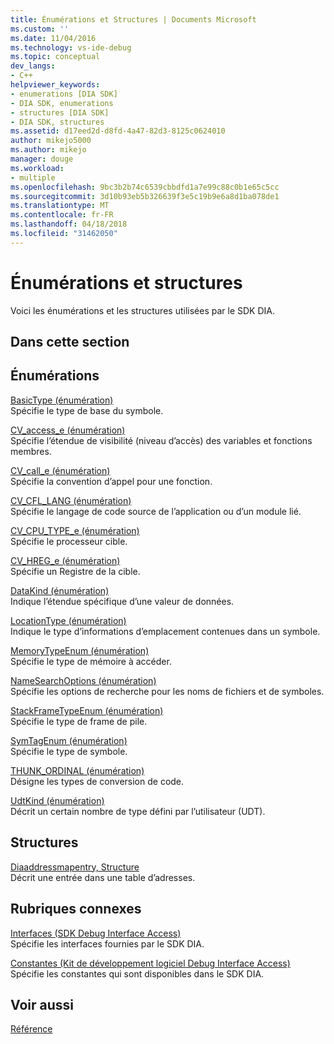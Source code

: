 ```yaml
---
title: Énumérations et Structures | Documents Microsoft
ms.custom: ''
ms.date: 11/04/2016
ms.technology: vs-ide-debug
ms.topic: conceptual
dev_langs:
- C++
helpviewer_keywords:
- enumerations [DIA SDK]
- DIA SDK, enumerations
- structures [DIA SDK]
- DIA SDK, structures
ms.assetid: d17eed2d-d8fd-4a47-82d3-8125c0624010
author: mikejo5000
ms.author: mikejo
manager: douge
ms.workload:
- multiple
ms.openlocfilehash: 9bc3b2b74c6539cbbdfd1a7e99c88c0b1e65c5cc
ms.sourcegitcommit: 3d10b93eb5b326639f3e5c19b9e6a8d1ba078de1
ms.translationtype: MT
ms.contentlocale: fr-FR
ms.lasthandoff: 04/18/2018
ms.locfileid: "31462050"
---
```

# <a name="enumerations-and-structures"></a>Énumérations et structures
Voici les énumérations et les structures utilisées par le SDK DIA.  
  
## <a name="in-this-section"></a>Dans cette section  
  
## <a name="enumerations"></a>Énumérations  
 [BasicType (énumération)](../../debugger/debug-interface-access/basictype.md)  
 Spécifie le type de base du symbole.  
  
 [CV_access_e (énumération)](../../debugger/debug-interface-access/cv-access-e.md)  
 Spécifie l’étendue de visibilité (niveau d’accès) des variables et fonctions membres.  
  
 [CV_call_e (énumération)](../../debugger/debug-interface-access/cv-call-e.md)  
 Spécifie la convention d’appel pour une fonction.  
  
 [CV_CFL_LANG (énumération)](../../debugger/debug-interface-access/cv-cfl-lang.md)  
 Spécifie le langage de code source de l’application ou d’un module lié.  
  
 [CV_CPU_TYPE_e (énumération)](../../debugger/debug-interface-access/cv-cpu-type-e.md)  
 Spécifie le processeur cible.  
  
 [CV_HREG_e (énumération)](../../debugger/debug-interface-access/cv-hreg-e.md)  
 Spécifie un Registre de la cible.  
  
 [DataKind (énumération)](../../debugger/debug-interface-access/datakind.md)  
 Indique l’étendue spécifique d’une valeur de données.  
  
 [LocationType (énumération)](../../debugger/debug-interface-access/locationtype.md)  
 Indique le type d’informations d’emplacement contenues dans un symbole.  
  
 [MemoryTypeEnum (énumération)](../../debugger/debug-interface-access/memorytypeenum.md)  
 Spécifie le type de mémoire à accéder.  
  
 [NameSearchOptions (énumération)](../../debugger/debug-interface-access/namesearchoptions.md)  
 Spécifie les options de recherche pour les noms de fichiers et de symboles.  
  
 [StackFrameTypeEnum (énumération)](../../debugger/debug-interface-access/stackframetypeenum.md)  
 Spécifie le type de frame de pile.  
  
 [SymTagEnum (énumération)](../../debugger/debug-interface-access/symtagenum.md)  
 Spécifie le type de symbole.  
  
 [THUNK_ORDINAL (énumération)](../../debugger/debug-interface-access/thunk-ordinal.md)  
 Désigne les types de conversion de code.  
  
 [UdtKind (énumération)](../../debugger/debug-interface-access/udtkind.md)  
 Décrit un certain nombre de type défini par l’utilisateur (UDT).  
  
## <a name="structures"></a>Structures  
 [Diaaddressmapentry, Structure](../../debugger/debug-interface-access/diaaddressmapentry.md)  
 Décrit une entrée dans une table d’adresses.  
  
## <a name="related-sections"></a>Rubriques connexes  
 [Interfaces (SDK Debug Interface Access)](../../debugger/debug-interface-access/interfaces-debug-interface-access-sdk.md)  
 Spécifie les interfaces fournies par le SDK DIA.  
  
 [Constantes (Kit de développement logiciel Debug Interface Access)](../../debugger/debug-interface-access/constants-debug-interface-access-sdk.md)  
 Spécifie les constantes qui sont disponibles dans le SDK DIA.  
  
## <a name="see-also"></a>Voir aussi  
 [Référence](../../debugger/debug-interface-access/debug-interface-access-sdk-reference.md)